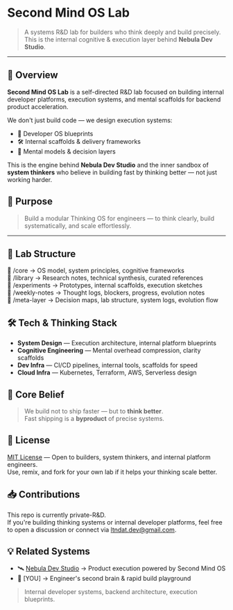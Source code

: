 # Second Mind OS Lab

> A systems R&D lab for builders who think deeply and build precisely.  
> This is the internal cognitive & execution layer behind **Nebula Dev Studio**.

---

## 🧬 Overview

**Second Mind OS Lab** is a self-directed R&D lab focused on building internal developer platforms, execution systems, and mental scaffolds for backend product acceleration.

We don't just build code — we design execution systems:  
- 🧩 Developer OS blueprints  
- 🛠️ Internal scaffolds & delivery frameworks  
- 🧠 Mental models & decision layers  

This is the engine behind **Nebula Dev Studio** and the inner sandbox of **system thinkers** who believe in building fast by thinking better — not just working harder.



## 🔭 Purpose

> Build a modular Thinking OS for engineers — to think clearly, build systematically, and scale effortlessly.

---

## 🧩 Lab Structure   

📁 /core → OS model, system principles, cognitive frameworks   
📁 /library → Research notes, technical synthesis, curated references   
📁 /experiments → Prototypes, internal scaffolds, execution sketches   
📁 /weekly-notes → Thought logs, blockers, progress, evolution notes   
📁 /meta-layer → Decision maps, lab structure, system logs, evolution flow   




## 🛠️ Tech & Thinking Stack

- **System Design** — Execution architecture, internal platform blueprints  
- **Cognitive Engineering** — Mental overhead compression, clarity scaffolds  
- **Dev Infra** — CI/CD pipelines, internal tools, scaffolds for speed  
- **Cloud Infra** — Kubernetes, Terraform, AWS, Serverless design



## 🧬 Core Belief

> We build not to ship faster — but to **think better**.  
> Fast shipping is a **byproduct** of precise systems.




## 📄 License

[MIT License](./LICENSE) — Open to builders, system thinkers, and internal platform engineers.  
Use, remix, and fork for your own lab if it helps your thinking scale better.


## 📥 Contributions

This repo is currently private-R&D.  
If you're building thinking systems or internal developer platforms, feel free to open a discussion or connect via [ltndat.dev@gmail.com](mailto:ltndat.dev@gmail.com).


## 💡 Related Systems

- 🛰️ [Nebula Dev Studio](https://github.com/nebula-dev-studio) → Product execution powered by Second Mind OS  
- 🧪 [YOU] → Engineer's second brain & rapid build playground  


> Internal developer systems, backend architecture, execution blueprints.

